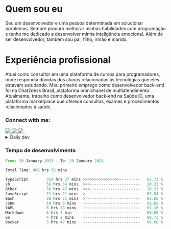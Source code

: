# Quem sou eu
Sou um desenvolvedor e uma pessoa determinada em solucionar problemas. Sempre procuro melhorar minhas habilidades com programação e tenho me dedicado a desenvolver minha inteligência emocional. Além de ser desenvolvedor, também sou pai, filho, irmão e marido.

# Experiência profissional
Atuei como consultor em uma plataforma de cursos para programadores, onde respondia dúvidas dos alunos relacionadas às tecnologias que eles estavam estudando.
Meu primeiro emprego como desenvolvedor back-end foi na Chat2desk Brasil, plataforma omnichanel de multiatendimento.
Atualmente, trabalho como desenvolvedor back-end na Saúde iD, uma plataforma marketplace que oferece consultas, exames e procedimentos relacionados à saúde.

### Connect with me:
<a href="https://www.linkedin.com/in/theusmoreira" target="_blank" >
<img src="https://img.shields.io/badge/linkedin-%230077B5.svg?&style=for-the-badge&logo=linkedin&logoColor=white ">
</a>
<a href="https://www.instagram.com/matheus.s.moreira/" target="_blank">
<img src="https://img.shields.io/badge/instagram-%23E4405F.svg?&style=for-the-badge&logo=instagram&logoColor=white">
</a>
<a href="mailto:matheussm301@gmail.com"  target="_blank">
<img src="https://img.shields.io/badge/gmail-%23E4405F.svg?&style=for-the-badge&logo=gmail&logoColor=white">
</a>


<details>
  <summary>Daily dev </summary>
<p>
  <a href="https://app.daily.dev/matheussantos"><img src="https://github.com/matheus-santos-moreira/matheus-santos-moreira/blob/master/devcard.svg" width="200" alt="Matheus Santos's Dev Card"/></a>
 </p>
</details>

<h3>Tempo de desenvolvimento</h3>

<!--START_SECTION:waka-->

```rust
From: 20 January 2023 - To: 20 January 2024

Total Time: 499 hrs 36 mins

TypeScript        354 hrs 37 mins >>>>>>>>>>>>>>>>---------   63.73 %
sh                56 hrs 54 mins  >>>----------------------   10.23 %
Other             56 hrs 47 mins  >>>----------------------   10.21 %
JavaScript        21 hrs 21 mins  >------------------------   03.84 %
Bash              20 hrs 21 mins  >------------------------   03.66 %
JSON              10 hrs 6 mins   -------------------------   01.82 %
YAML              6 hrs 28 mins   -------------------------   01.16 %
Markdown          6 hrs 1 min     -------------------------   01.08 %
Go                4 hrs 2 mins    -------------------------   00.73 %
Docker            3 hrs 47 mins   -------------------------   00.68 %
```

<!--END_SECTION:waka-->
